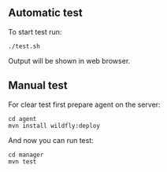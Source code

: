 Automatic test
--------------
To start test run:
```
./test.sh
```
Output will be shown in web browser.

Manual test
-----------
For clear test first prepare agent on the server:
```
cd agent
mvn install wildfly:deploy
```
And now you can run test:
```
cd manager
mvn test
```
